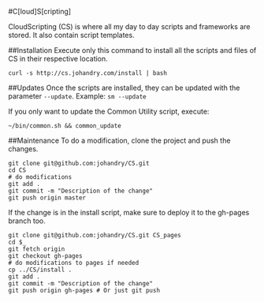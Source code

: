 #C[loud]S[cripting]

CloudScripting (CS) is where all my day to day scripts and frameworks are stored. It also contain script templates.

##Installation
Execute only this command to install all the scripts and files of CS in their respective location.

```
curl -s http://cs.johandry.com/install | bash
```

##Updates
Once the scripts are installed, they can be updated with the parameter ``--update``. Example: ``sm --update``

If you only want to update the Common Utility script, execute:

```
~/bin/common.sh && common_update
```
##Maintenance
To do a modification, clone the project and push the changes.

```
git clone git@github.com:johandry/CS.git
cd CS
# do modifications
git add .
git commit -m "Description of the change"
git push origin master
```

If the change is in the install script, make sure to deploy it to the gh-pages branch too.

```
git clone git@github.com:johandry/CS.git CS_pages
cd $_
git fetch origin
git checkout gh-pages
# do modifications to pages if needed
cp ../CS/install .
git add .
git commit -m "Description of the change"
git push origin gh-pages # Or just git push
```
